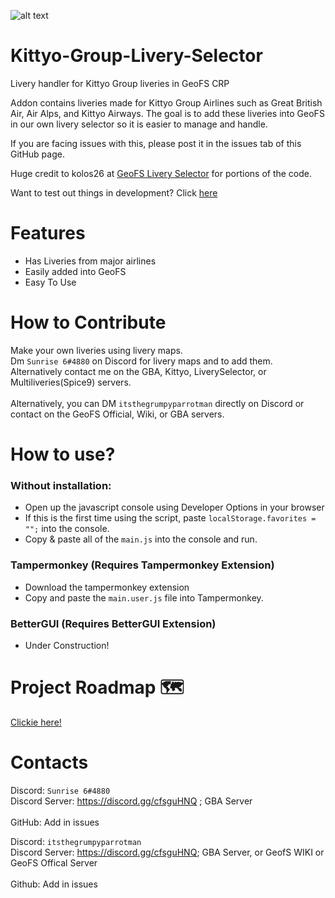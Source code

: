 
![alt text](https://raw.githubusercontent.com/Sunrise-6/Kittyo-Group-Livery-Selector/main/images/KGLS.png)

# Kittyo-Group-Livery-Selector

Livery handler for Kittyo Group liveries in GeoFS CRP

Addon contains liveries made for Kittyo Group Airlines such as Great British Air, Air Alps, and Kittyo Airways. The goal is to add these liveries into GeoFS in our own livery selector so it is easier to manage and handle. 

If you are facing issues with this, please post it in the issues tab of this GitHub page.

Huge credit to kolos26 at [GeoFS Livery Selector](https://github.com/kolos26/GEOFS-LiverySelector/tree/main) for portions of the code.

Want to test out things in development? Click [here](https://github.com/GrumpyMusician/Kittyo-Group-LS-Prerelease)

# Features
- Has Liveries from major airlines
- Easily added into GeoFS
- Easy To Use

# How to Contribute
Make your own liveries using livery maps. 
<br>Dm ```Sunrise 6#4880``` on Discord for livery maps and to add them. Alternatively contact me on the GBA, Kittyo, LiverySelector, or Multiliveries(Spice9) servers.</br>
<br>Alternatively, you can DM ```itsthegrumpyparrotman``` directly on Discord or contact on the GeoFS Official, Wiki, or GBA servers.</br> 

# How to use?
### Without installation:
- Open up the javascript console using Developer Options in your browser
- If this is the first time using the script, paste ``localStorage.favorites = "";`` into the console.
- Copy & paste all of the ```main.js``` into the console and run.

### Tampermonkey (Requires Tampermonkey Extension)
- Download the tampermonkey extension
- Copy and paste the ```main.user.js``` file into Tampermonkey.

### BetterGUI (Requires BetterGUI Extension)
- Under Construction!

# Project Roadmap 🗺️ 
[Clickie here!](https://docs.google.com/document/d/1zbSxtskQzCmVbgs93H4jcPZ2rJ7LBL9yUURcCs6yh64/edit?usp=sharing)

# Contacts
Discord: ```Sunrise 6#4880```
<br>Discord Server: https://discord.gg/cfsguHNQ ; GBA Server</br>
<br>GitHub: Add in issues</br>

Discord: ```itsthegrumpyparrotman```
<br>Discord Server: https://discord.gg/cfsguHNQ; GBA Server, or GeofS WIKI or GeoFS Offical Server</br>
<br>Github: Add in issues</br>
